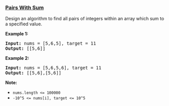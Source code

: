 ### [Pairs With Sum](https://leetcode.com/problems/pairs-with-sum-lcci)

<p>Design an algorithm to find all pairs of integers within an array which sum to a specified value.</p>

<p><strong>Example 1:</strong></p>

<pre>
<strong>Input:</strong> nums = [5,6,5], target = 11
<strong>Output: </strong>[[5,6]]</pre>

<p><strong>Example 2:</strong></p>

<pre>
<strong>Input:</strong> nums = [5,6,5,6], target = 11
<strong>Output: </strong>[[5,6],[5,6]]</pre>

<p><strong>Note: </strong></p>

<ul>
	<li><code>nums.length &lt;= 100000</code></li>
	<li><code>-10^5 &lt;= nums[i], target &lt;= 10^5</code></li>
</ul>
